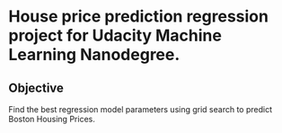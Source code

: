 # House price prediction regression project for Udacity Machine Learning Nanodegree.

## Objective
Find the best regression model parameters using grid search to predict Boston Housing Prices.
